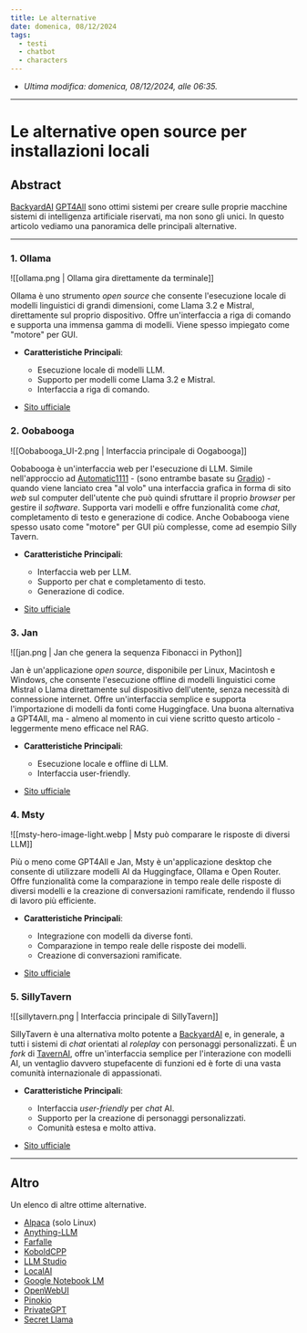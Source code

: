 ```yaml
---
title: Le alternative
date: domenica, 08/12/2024
tags:
  - testi
  - chatbot
  - characters
---
```


- *Ultima modifica: domenica, 08/12/2024, alle 06:35.*

---

# Le alternative open source per installazioni locali

## Abstract

[BackyardAI](001-Introduzione-a-BackyardAI.md) [GPT4All](002-GPT4ALL.md) sono ottimi sistemi per creare sulle proprie macchine sistemi di intelligenza artificiale riservati, ma non sono gli unici. In questo articolo vediamo una panoramica delle principali alternative.

---

### 1. **Ollama**

![[ollama.png | Ollama gira direttamente da terminale]]

Ollama è uno strumento *open source* che consente l'esecuzione locale di modelli linguistici di grandi dimensioni, come Llama 3.2 e Mistral, direttamente sul proprio dispositivo. Offre un'interfaccia a riga di comando e supporta una immensa gamma di modelli. Viene spesso impiegato come "motore" per GUI.

- **Caratteristiche Principali**:
    - Esecuzione locale di modelli LLM.
    - Supporto per modelli come Llama 3.2 e Mistral.
    - Interfaccia a riga di comando.

- [Sito ufficiale](https://ollama.com/)

### 2. **Oobabooga**

![[Oobabooga_UI-2.png | Interfaccia principale di Oogabooga]]

Oobabooga è un'interfaccia web per l'esecuzione di LLM. Simile nell'approccio ad [Automatic1111](https://github.com/AUTOMATIC1111/stable-diffusion-webui) -  (sono entrambe basate su [Gradio](https://gradio.app/)) - quando viene lanciato crea "al volo" una interfaccia grafica in forma di sito *web* sul computer dell'utente che può quindi sfruttare il proprio *browser* per gestire il *software*.  Supporta vari modelli e offre funzionalità come *chat*, completamento di testo e generazione di codice. Anche Oobabooga viene spesso usato come "motore" per GUI più complesse, come ad esempio Silly Tavern.

- **Caratteristiche Principali**:
    - Interfaccia web per LLM.
    - Supporto per chat e completamento di testo.
    - Generazione di codice.

- [Sito ufficiale](https://github.com/oobabooga/text-generation-webui)

### 3. **Jan**

![[jan.png | Jan che genera la sequenza Fibonacci in Python]]

Jan è un'applicazione *open source*, disponibile per Linux, Macintosh e Windows, che consente l'esecuzione offline di modelli linguistici come Mistral o Llama direttamente sul dispositivo dell'utente, senza necessità di connessione internet. Offre un'interfaccia semplice e supporta l'importazione di modelli da fonti come Huggingface. Una buona alternativa a GPT4All, ma - almeno al momento in cui viene scritto questo articolo - leggermente meno efficace nel RAG.

- **Caratteristiche Principali**:
    - Esecuzione locale e offline di LLM.
    - Interfaccia user-friendly.

- [Sito ufficiale](https://jan.ai/)

### 4. **Msty**

![[msty-hero-image-light.webp | Msty può comparare le risposte di diversi LLM]]

Più o meno come GPT4All e Jan, Msty è un'applicazione desktop che consente di utilizzare modelli AI da Huggingface, Ollama e Open Router. Offre funzionalità come la comparazione in tempo reale delle risposte di diversi modelli e la creazione di conversazioni ramificate, rendendo il flusso di lavoro più efficiente.

- **Caratteristiche Principali**:
    - Integrazione con modelli da diverse fonti.
    - Comparazione in tempo reale delle risposte dei modelli.
    - Creazione di conversazioni ramificate.

- [Sito ufficiale](https://msty.app/)

### 5. **SillyTavern**

![[sillytavern.png | Interfaccia principale di SillyTavern]]

SillyTavern è una alternativa molto potente a [BackyardAI](001-Introduzione-a-BackyardAI.md) e, in generale, a tutti i sistemi di *chat* orientati al *roleplay* con personaggi personalizzati. È un *fork* di [TavernAI](https://github.com/TavernAI/TavernAI), offre un'interfaccia semplice per l'interazione con modelli AI, un ventaglio davvero stupefacente di funzioni ed è forte di una vasta comunità internazionale di appassionati.

- **Caratteristiche Principali**:
    - Interfaccia *user-friendly* per *chat* AI.
    - Supporto per la creazione di personaggi personalizzati.
    - Comunità estesa e molto attiva.

- [Sito ufficiale](https://github.com/SillyTavern/SillyTavern)

---

## Altro

Un elenco di altre ottime alternative.

- [Alpaca](https://github.com/Jeffser/Alpaca) (solo Linux)
- [Anything-LLM](https://github.com/Mintplex-Labs/anything-llm)
- [Farfalle](https://github.com/rashadphz/farfalle)
- [KoboldCPP](https://github.com/LostRuins/koboldcpp)
- [LLM Studio](https://lmstudio.ai/)
- [LocalAI](https://github.com/mudler/LocalAI)
- [Google Notebook LM](https://notebooklm.google.com)
- [OpenWebUI](https://github.com/open-webui/open-webui)
- [Pinokio](https://pinokio.computer/)
- [PrivateGPT](https://github.com/zylon-ai/private-gpt)
- [Secret Llama](https://github.com/abi/secret-llama)